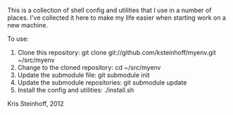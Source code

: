 This is a collection of shell config and utilities that I use in a number of
places. I've collected it here to make my life easier when starting work on
a new machine.

To use:

1. Clone this repository: git clone git://github.com/ksteinhoff/myenv.git ~/src/myenv
2. Change to the cloned repository: cd ~/src/myenv
2. Update the submodule file: git submodule init
3. Update the submodule repositories: git submodule update
4. Install the config and utilities: ./install.sh


Kris Steinhoff, 2012
